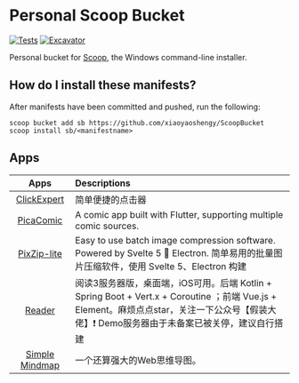# Personal Scoop Bucket

<!-- Uncomment the following line after replacing placeholders -->
[![Tests](https://github.com/xiaoyaoshengy/ScoopBucket/actions/workflows/ci.yml/badge.svg)](https://github.com/xiaoyaoshengy/ScoopBucket/actions/workflows/ci.yml) [![Excavator](https://github.com/xiaoyaoshengy/ScoopBucket/actions/workflows/excavator.yml/badge.svg)](https://github.com/xiaoyaoshengy/ScoopBucket/actions/workflows/excavator.yml)

Personal bucket for [Scoop](https://scoop.sh), the Windows command-line installer.

## How do I install these manifests?

After manifests have been committed and pushed, run the following:

```pwsh
scoop bucket add sb https://github.com/xiaoyaoshengy/ScoopBucket
scoop install sb/<manifestname>
```

## Apps
| Apps | Descriptions |
| :---: | :--- |
| [ClickExpert](https://github.com/bcl-dev/ClickExpert) | 简单便捷的点击器 |
| [PicaComic](https://github.com/Pacalini/PicaComic) | A comic app built with Flutter, supporting multiple comic sources. |
| [PixZip-lite](https://github.com/xiaoyaoshengy/pixzip-lite) | Easy to use batch image compression software. Powered by Svelte 5 🧡 Electron. 简单易用的批量图片压缩软件，使用 Svelte 5、Electron 构建 |
| [Reader](https://github.com/hectorqin/reader) | 阅读3服务器版，桌面端，iOS可用。后端 Kotlin + Spring Boot + Vert.x + Coroutine ；前端 Vue.js + Element。麻烦点点star，关注一下公众号【假装大佬】❗️ Demo服务器由于未备案已被关停，建议自行搭建 |
| [Simple Mindmap](https://github.com/wanglin2/mind-map) | 一个还算强大的Web思维导图。 |

